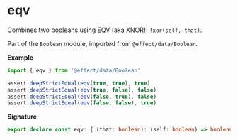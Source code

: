 # eqv

Combines two booleans using EQV (aka XNOR): `!xor(self, that)`.

Part of the `Boolean` module, imported from `@effect/data/Boolean`.

**Example**

```ts
import { eqv } from '@effect/data/Boolean'

assert.deepStrictEqual(eqv(true, true), true)
assert.deepStrictEqual(eqv(true, false), false)
assert.deepStrictEqual(eqv(false, true), false)
assert.deepStrictEqual(eqv(false, false), true)
```

**Signature**

```ts
export declare const eqv: { (that: boolean): (self: boolean) => boolean; (self: boolean, that: boolean): boolean }
```
